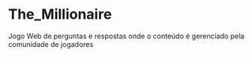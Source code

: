 # The_Millionaire
Jogo Web de perguntas e respostas onde o conteúdo é gerenciado pela comunidade de jogadores
